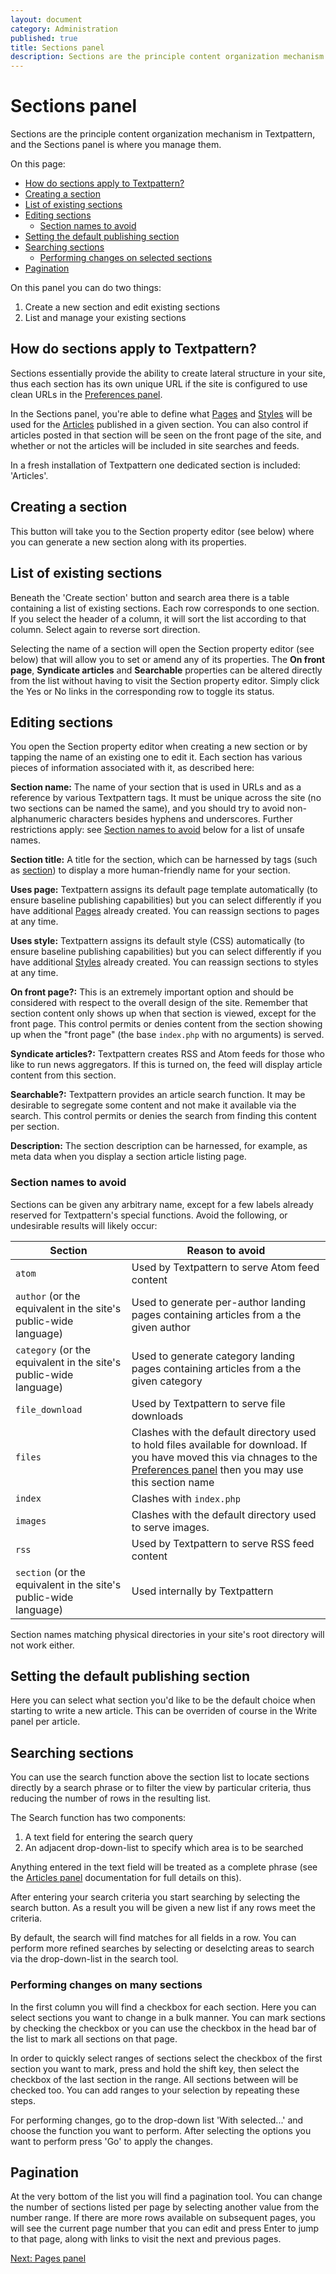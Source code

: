 ```yaml
---
layout: document
category: Administration
published: true
title: Sections panel
description: Sections are the principle content organization mechanism in Textpattern, and the Sections panel is where you manage them.
---
```


# Sections panel

Sections are the principle content organization mechanism in Textpattern, and the Sections panel is where you manage them.

On this page:

* [How do sections apply to Textpattern?](#how-do-sections-apply-to-textpattern)
* [Creating a section](#creating-a-section)
* [List of existing sections](#list-of-existing-sections)
* [Editing sections](#editing-sections)
  * [Section names to avoid](#section-names-to-avoid)
* [Setting the default publishing section](#setting-the-default-publishing-section)
* [Searching sections](#searching-sections)
  * [Performing changes on selected sections](#performing-changes-on-selected-sections)
* [Pagination](#pagination)

On this panel you can do two things:

1. Create a new section and edit existing sections
3. List and manage your existing sections

## How do sections apply to Textpattern?

Sections essentially provide the ability to create lateral structure in your site, thus each section has its own unique URL if the site is configured to use clean URLs in the [Preferences panel](https://docs.textpattern.io/administration/preferences-panel#article-url-pattern).

In the Sections panel, you're able to define what [Pages](https://docs.textpattern.io/administration/pages-panel) and [Styles](https://docs.textpattern.io/administration/styles-panel) will be used for the [Articles](https://docs.textpattern.io/administration/articles-panel) published in a given section. You can also control if articles posted in that section will be seen on the front page of the site, and whether or not the articles will be included in site searches and feeds.

In a fresh installation of Textpattern one dedicated section is included: 'Articles'.

## Creating a section

This button will take you to the Section property editor (see below) where you can generate a new section along with its properties.

## List of existing sections

Beneath the 'Create section' button and search area there is a table containing a list of existing sections. Each row corresponds to one section. If you select the header of a column, it will sort the list according to that column. Select again to reverse sort direction.

Selecting the name of a section will open the Section property editor (see below) that will allow you to set or amend any of its properties. The **On front page**, **Syndicate articles** and **Searchable** properties can be altered directly from the list without having to visit the Section property editor. Simply click the Yes or No links in the corresponding row to toggle its status.

## Editing sections

You open the Section property editor when creating a new section or by tapping the name of an existing one to edit it. Each section has various pieces of information associated with it, as described here:

**Section name:** The name of your section that is used in URLs and as a reference by various Textpattern tags. It must be unique across the site (no two sections can be named the same), and you should try to avoid non-alphanumeric characters besides hyphens and underscores. Further restrictions apply: see [Section names to avoid](#section-names-to-avoid) below for a list of unsafe names.

**Section title:** A title for the section, which can be harnessed by tags (such as [section](https://docs.textpattern.io/tags/section)) to display a more human-friendly name for your section.

**Uses page:** Textpattern assigns its default page template automatically (to ensure baseline publishing capabilities) but you can select differently if you have additional [Pages](https://docs.textpattern.io/administration/pages-panel) already created. You can reassign sections to pages at any time.

**Uses style:** Textpattern assigns its default style (CSS) automatically (to ensure baseline publishing capabilities) but you can select differently if you have additional [Styles](https://docs.textpattern.io/administration/styles-panel) already created. You can reassign sections to styles at any time.

**On front page?:** This is an extremely important option and should be considered with respect to the overall design of the site. Remember that section content only shows up when that section is viewed, except for the front page. This control permits or denies content from the section showing up when the "front page" (the base `index.php` with no arguments) is served.

**Syndicate articles?:** Textpattern creates RSS and Atom feeds for those who like to run news aggregators. If this is turned on, the feed will display article content from this section.

**Searchable?:** Textpattern provides an article search function. It may be desirable to segregate some content and not make it available via the search. This control permits or denies the search from finding this content per section.

**Description:** The section description can be harnessed, for example, as meta data when you display a section article listing page.

### Section names to avoid

Sections can be given any arbitrary name, except for a few labels already reserved for Textpattern's special functions. Avoid the following, or undesirable results will likely occur:

Section | Reason to avoid
---|---
`atom` | Used by Textpattern to serve Atom feed content
`author` (or the equivalent in the site's public-wide language) | Used to generate per-author landing pages containing articles from a the given author
`category` (or the equivalent in the site's public-wide language) | Used to generate category landing pages containing articles from a the given category
`file_download` | Used by Textpattern to serve file downloads
`files` | Clashes with the default directory used to hold files available for download. If you have moved this via chnages to the [Preferences panel](https://docs.textpattern.io/administration/preferences-panel#file-directory-path) then you may use this section name
`index` | Clashes with `index.php`
`images` | Clashes with the default directory used to serve images.
`rss` | Used by Textpattern to serve RSS feed content
`section` (or the equivalent in the site's public-wide language) | Used internally by Textpattern

Section names matching physical directories in your site's root directory will not work either.

## Setting the default publishing section

Here you can select what section you'd like to be the default choice when starting to write a new article. This can be overriden of course in the Write panel per article.

## Searching sections

You can use the search function above the section list to locate sections directly by a search phrase or to filter the view by particular criteria, thus reducing the number of rows in the resulting list.

The Search function has two components:

1. A text field for entering the search query
2. An adjacent drop-down-list to specify which area is to be searched

Anything entered in the text field will be treated as a complete phrase (see the [Articles panel](https://docs.textpattern.io/administration/articles-panel) documentation for full details on this).

After entering your search criteria you start searching by selecting the search button. As a result you will be given a new list if any rows meet the criteria.

By default, the search will find matches for all fields in a row. You can perform more refined searches by selecting or deselcting areas to search via the drop-down-list in the search tool.

### Performing changes on many sections

In the first column you will find a checkbox for each section. Here you can select sections you want to change in a bulk manner. You can mark sections by checking the checkbox or you can use the checkbox in the head bar of the list to mark all sections on that page.

In order to quickly select ranges of sections select the checkbox of the first section you want to mark, press and hold the shift key, then select the checkbox of the last section in the range. All sections between will be checked too. You can add ranges to your selection by repeating these steps.

For performing changes, go to the drop-down list 'With selected...' and choose the function you want to perform. After selecting the options you want to perform press 'Go' to apply the changes.

## Pagination

At the very bottom of the list you will find a pagination tool. You can change the number of sections listed per page by selecting another value from the number range. If there are more rows available on subsequent pages, you will see the current page number that you can edit and press Enter to jump to that page, along with links to visit the next and previous pages.

[Next: Pages panel](https://docs.textpattern.io/administration/pages-panel)
